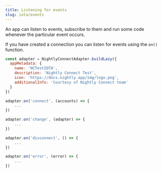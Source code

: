 ```yaml
---
title: Listening for events
slug: iota/events
---
```


An app can listen to events, subscribe to them and run some code whenever the particular event occurs.

If you have created a connection you can listen for events using the `on()` function.

```js
const adapter = NightlyConnectAdapter.buildLazy({
  appMetadata: {
    name: 'NCTestIOTA',
    description: 'Nightly Connect Test',
    icon: 'https://docs.nightly.app/img/logo.png',
    additionalInfo: 'Courtesy of Nightly Connect team'
  }
})

adapter.on('connect', (accounts) => {
    ...
})

adapter.on('change', (adapter) => {
    ...
})

adapter.on('disconnect', () => {
    ...
})

adapter.on('error', (error) => {
    ...
})
```
